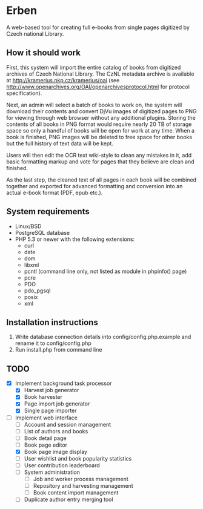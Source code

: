 # Erben

A web-based tool for creating full e-books from single pages digitized by Czech national Library.

## How it should work

First, this system will import the entire catalog of books from digitized archives of Czech National Library. The CzNL metadata archive is available at http://kramerius.nkp.cz/kramerius/oai (see http://www.openarchives.org/OAI/openarchivesprotocol.html for protocol specification).

Next, an admin will select a batch of books to work on, the system will download their contents and convert DjVu images of digitized pages to PNG for viewing through web browser without any additional plugins. Storing the contents of all books in PNG format would require nearly 20 TB of storage space so only a handful of books will be open for work at any time. When a book is finished, PNG images will be deleted to free space for other books but the full history of text data will be kept.

Users will then edit the OCR text wiki-style to clean any mistakes in it, add basic formatting markup and vote for pages that they believe are clean and finished.

As the last step, the cleaned text of all pages in each book will be combined together and exported for advanced formatting and conversion into an actual e-book format (PDF, epub etc.).

## System requirements

- Linux/BSD
- PostgreSQL database
- PHP 5.3 or newer with the following extensions:
  - curl
  - date
  - dom
  - libxml
  - pcntl (command line only, not listed as module in phpinfo() page)
  - pcre
  - PDO
  - pdo_pgsql
  - posix
  - xml

## Installation instructions

1. Write database connection details into config/config.php.example and rename it to config/config.php
2. Run install.php from command line

## TODO

- [x] Implement background task processor
  - [x] Harvest job generator
  - [x] Book harvester
  - [x] Page import job generator
  - [x] Single page importer
- [ ] Implement web interface
  - [ ] Account and session management
  - [ ] List of authors and books
  - [ ] Book detail page
  - [ ] Book page editor
  - [x] Book page image display
  - [ ] User wishlist and book popularity statistics
  - [ ] User contribution leaderboard
  - [ ] System administration
    - [ ] Job and worker process management
    - [ ] Repository and harvesting management
    - [ ] Book content import management
  - [ ] Duplicate author entry merging tool
